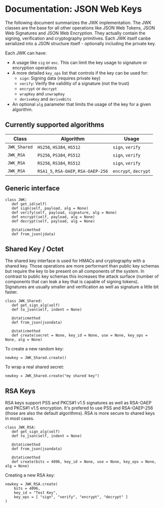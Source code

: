 # Documentation: JSON Web Keys

The following document summarizes the JWK implementation.
The JWK classes are the base for all other operations like
JSON Web Tokens, JSON Web Signatures and JSON Web Encryption.
They actually contain the signing, verification and cryptography
primitives. Each JWK itself canbe serialized into a JSON
structure itself - optionally including the private key.

Each JWK can have:

* A usage like ```sig``` or ```enc```. This can limit the key
  usage to signature or encryption operations
* A more detailed ```key_ops``` list that controls if the key
  can be used for:
   * ```sign```: Signing data (requires private key)
   * ```verify```: Verify the validitiy of a signature (not the trust)
   * ```encrypt``` or ```decrypt```
   * ```wrapKey``` and ```unwrapKey```
   * ```deriveKey``` and ```deriveBits```
* An optional ```alg``` parameter that limits the usage of the key
  for a given algorithm.

## Currently supported algorithms

| Class | Algorithm | Usage |
| --- | --- | --- |
| ```JWK_Shared``` | ```HS256```, ```HS384```, ```HS512``` | ```sign```, ```verify``` |
| ```JWK_RSA``` | ```PS256```, ```PS384```, ```PS512``` | ```sign```, ```verify``` |
| ```JWK_RSA``` | ```RS256```, ```RS384```, ```RS512``` | ```sign```, ```verify``` |
| ```JWK_RSA``` | ```RSA1_5```, ```RSA-OAEP```, ```RSA-OAEP-256``` | ```encrypt```, ```decrypt``` |

## Generic interface

```
class JWK:
   def get_id(self)
   def sign(self, payload, alg = None)
   def verify(self, payload, signature, alg = None)
   def encrypt(self, payload, alg = None)
   def decrypt(self, payload, alg = None)

   @staticmethod
   def from_json(jdata)
```

## Shared Key / Octet

The shared key interface is used for HMACs and cryptography with
a shared key. Those operations are more performant than public key
schemas but require the key to be present on all components of the
system. In contrast to public key schemas this increases the attack
surface (number of components that can leak a key that is capable
of signing tokens). Signatures are usually smaller and verification
as well as signature a little bit faster.

```
class JWK_Shared:
   def get_sign_alg(self)
   def to_json(self, indent = None)

   @staticmethod
   def from_json(jsondata)

   @staticmethod
   def create(secret = None, key_id = None, use = None, key_ops = None, alg = None)
```

To create a new random key:

```
newkey = JWK_Shared.create()
```

To wrap a real shared secret:

```
newkey = JWK_Shared.create("my shared key")
```

## RSA Keys

RSA keys support PSS and PKCS#1 v1.5 signatures as well as RSA-OAEP and PKCS#1 v1.5
encryption. It's prefered to use PSS and RSA-OAEP-256 (those are also the default algorithms).
RSA is more secure to shared keys in most cases.

```
class JWK_RSA:
   def get_sign_alg(self)
   def to_json(self, indent = None)

   @staticmethod
   def from_json(jsondata)

   @staticmethod
   def create(bits = 4096, key_id = None, use = None, key_ops = None, alg = None)
```

Creating a new RSA key:

```
newkey = JWK_RSA.create(
    bits = 4096,
    key_id = "Test Key",
    key_ops = [ "sign", "verify", "encrypt", "decrypt" ]
)
```

